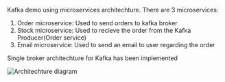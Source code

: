 Kafka demo using microservices architechture.
There are 3 microservices:
1. Order microservice: Used to send orders to kafka broker
2. Stock microservice: Used to recieve the order from the Kafka Producer(Order service)
3. Email microservice: Used to send an email to user regarding the order

Single broker architechture for Kafka has been implemented

![Architechture diagram](https://github.com/user-attachments/assets/90ece0b6-f06d-4353-bef4-830fdf9ea72e)
